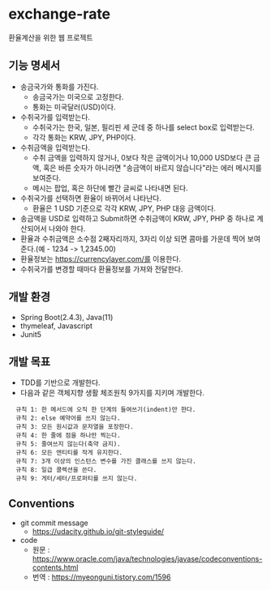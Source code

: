 # exchange-rate
환율계산을 위한 웹 프로젝트

## 기능 명세서
 - 송금국가와 통화를 가진다.
    - 송금국가는 미국으로 고정한다.
    - 통화는 미국달러(USD)이다.
 - 수취국가를 입력받는다. 
    - 수취국가는 한국, 일본, 필리핀 세 군데 중 하나를 select box로 입력받는다.
    - 각각 통화는 KRW, JPY, PHP이다.
 - 수취금액을 입력받는다.
    - 수취 금액을 입력하지 않거나, 0보다 작은 금액이거나 10,000 USD보다 큰 금액, 혹은 바른 숫자가 아니라면 
    "송금액이 바르지 않습니다"라는 에러 메시지를 보여준다.
    - 메시는 팝업, 혹은 하단에 빨간 글씨로 나타내면 된다. 
 - 수취국가를 선택하면 환율이 바뀌어서 나타난다.
    - 환율은 1 USD 기준으로 각각 KRW, JPY, PHP 대응 금액이다.
 - 송금액을 USD로 입력하고 Submit하면 수취금액이 KRW, JPY, PHP 중 하나로 계산되어서 나와야 한다.
 - 환율과 수취금액은 소수점 2째자리까지, 3자리 이상 되면 콤마를 가운데 찍어 보여준다.(예 - 1234 -> 1,2345.00)
 - 환율정보는 https://currencylayer.com/를 이용한다.
 - 수취국가를 변경할 때마다 환율정보를 가져와 전달한다.

## 개발 환경
 - Spring Boot(2.4.3), Java(11)
 - thymeleaf, Javascript
 - Junit5
 
## 개발 목표
 - TDD를 기반으로 개발한다.
 - 다음과 같은 객체지향 생활 체조원칙 9가지를 지키며 개발한다.
```text
  규칙 1: 한 메서드에 오직 한 단계의 들여쓰기(indent)만 한다.
  규칙 2: else 예약어를 쓰지 않는다.
  규칙 3: 모든 원시값과 문자열을 포장한다.
  규칙 4: 한 줄에 점을 하나만 찍는다.
  규칙 5: 줄여쓰지 않는다(축약 금지).
  규칙 6: 모든 엔티티를 작게 유지한다.
  규칙 7: 3개 이상의 인스턴스 변수를 가진 클래스를 쓰지 않는다.
  규칙 8: 일급 콜렉션을 쓴다.
  규칙 9: 게터/세터/프로퍼티를 쓰지 않는다.
```

## Conventions
 - git commit message
    - https://udacity.github.io/git-styleguide/
 - code  
    - 원문 : https://www.oracle.com/java/technologies/javase/codeconventions-contents.html
    - 번역 : https://myeonguni.tistory.com/1596
